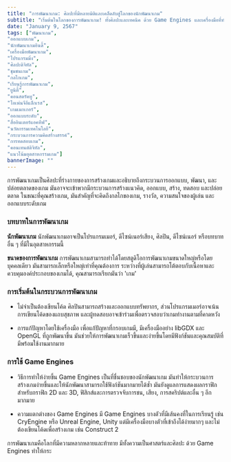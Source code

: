 ```yaml
---
title: "การพัฒนาเกม: ศิลปะที่มีหลายมิติและเคล็ดลับสู่โลกของนักพัฒนาเกม"
subtitle: "เริ่มต้นในโลกของการพัฒนาเกม! ทั้งศิลปะและเทคนิค ด้วย Game Engines และเครื่องมือที่ทำให้เรียนรู้ง่ายขึ้น ค้นพบวิธีสร้างเกมที่น่าสนใจและเข้าสู่ชุมชนที่หลากหลายของนักพัฒนาเกม."
date: "January 9, 2567"
tags: ["พัฒนาเกม",
"ออกแบบเกม",
"นักพัฒนาเกมอินดี้",
"เครื่องมือพัฒนาเกม",
"โปรแกรมมิ่ง",
"ศิลปะดิจิทัล",
"ชุมชนเกม",
"กลไกเกม",
"เรียนรู้การพัฒนาเกม",
"ยูนิตี้",
"คอนสตรัคทู",
"โอเพ่นจีอีแล็กเรส",
"เกมเมกเกอร์",
"ออกแบบระดับ",
"สื่ออินเตอร์แอคทีฟ",
"นวัตกรรมเทคโนโลยี",
"กระบวนการความคิดสร้างสรรค์",
"การทดสอบเกม",
"คอนเทนต์ดิจิทัล",
"แนวโน้มอุตสาหกรรมเกม"]
bannerImage: ""
---
```

การพัฒนาเกมเป็นศิลปะที่ร่างกายของการสร้างเกมและอธิบายถึงกระบวนการออกแบบ, พัฒนา, และปล่อยตลาดของเกม มันอาจจะเข้าพวกมีกระบวนการสร้างแนวคิด, ออกแบบ, สร้าง, ทดสอบ และปล่อยตลาด ในขณะที่คุณสร้างเกม, มันสำคัญที่จะคิดถึงกลไกของเกม, รางวัล, ความสนใจของผู้เล่น และออกแบบระดับเกม

### บทบาทในการพัฒนาเกม
**นักพัฒนาเกม**
นักพัฒนาเกมอาจเป็นโปรแกรมเมอร์, ดีไซน์เนอร์เสียง, ศิลปิน, ดีไซน์เนอร์ หรือบทบาทอื่น ๆ ที่มีในอุตสาหกรรมนี้

**ขนาดของการพัฒนาเกม**
การพัฒนาเกมสามารถทำได้โดยสตูดิโอการพัฒนาเกมขนาดใหญ่หรือโดยบุคคลเดียว มันสามารถเล็กหรือใหญ่เท่าที่คุณต้องการ ระหว่างที่ผู้เล่นสามารถโต้ตอบกับเนื้อหาและควบคุมองค์ประกอบของเกมได้, คุณสามารถเรียกมันว่า 'เกม'

### การเริ่มต้นในกระบวนการพัฒนาเกม
* ไม่จำเป็นต้องเขียนโค้ด
ศิลปินสามารถสร้างและออกแบบทรัพยากร, ส่วนโปรแกรมเมอร์อาจเน้นการเขียนโค้ดของแถบสุขภาพ และผู้ทดสอบอาจเข้าร่วมเพื่อตรวจสอบว่าเกมทำงานตามที่คาดหวัง

* การแก้ปัญหาโดยใช้เครื่องมือ
เพื่อแก้ปัญหาที่กรอบเกมมี, มีเครื่องมืออย่าง libGDX และ OpenGL ที่ถูกพัฒนาขึ้น มันช่วยให้การพัฒนาเกมเร็วขึ้นและง่ายขึ้นโดยมีฟังก์ชันและคุณสมบัติที่มีพร้อมใช้งานมากมาย

### การใช้ Game Engines
* วิธีการทำให้ง่ายขึ้น
Game Engines เป็นที่ชื่นชอบของนักพัฒนาเกม มันทำให้กระบวนการสร้างเกมง่ายขึ้นและให้นักพัฒนาสามารถใช้ฟังก์ชันมากมายได้ซ้ำ มันยังดูแลการแสดงผลกราฟิกสำหรับกราฟิก 2D และ 3D, ฟิสิกส์และการตรวจจับการชน, เสียง, การสคริปต์และอื่น ๆ อีกมากมาย

* ความแตกต่างของ Game Engines
มี Game Engines บางตัวที่มีเส้นคงที่ในการเรียนรู้ เช่น CryEngine หรือ Unreal Engine, Unity แต่มีเครื่องมือบางตัวที่เข้าถึงได้ง่ายมากๆ และไม่ต้องเขียนโค้ดเพื่อสร้างเกม เช่น Construct 2


การพัฒนาเกมคือโลกที่มีความหลากหลายและท้าทาย มีทั้งความเป็นศาสตร์และศิลปะ ด้วย Game Engines ทำให้กระ

<!-- |   |  ![images/pokemon_red_fight_scene](/Images/VR_V_unity_s1.png "Label") -->

<!-- ![images/pokemon_red_fight_scene](/Images/VR_V_unity_s1.png "Label")
<p className="text-center text-base"> Label</p>
![images/pokemon_red_fight_scene](/Images/VR_V_unity_s1.png "Label") -->

